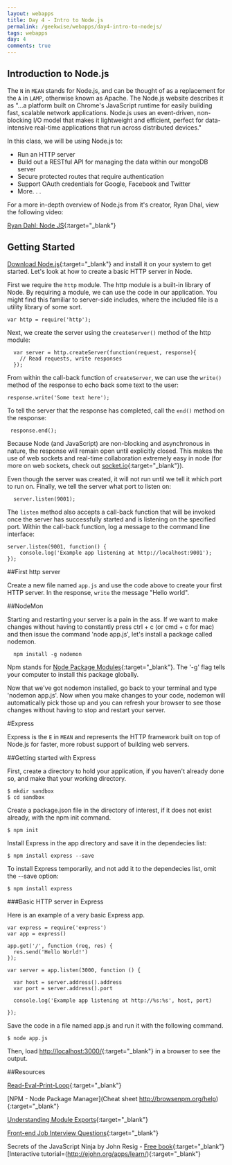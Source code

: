 ```yaml
---
layout: webapps
title: Day 4 - Intro to Node.js
permalink: /geekwise/webapps/day4-intro-to-nodejs/
tags: webapps
day: 4
comments: true
---
```


## Introduction to Node.js

The `N` in `MEAN` stands for Node.js, and can be thought of as a replacement for the `A` in `LAMP`, otherwise known as Apache. The Node.js website describes it as "...a platform built on Chrome's JavaScript runtime for easily building fast, scalable network applications. Node.js uses an event-driven, non-blocking I/O model that makes it lightweight and efficient, perfect for data-intensive real-time applications that run across distributed devices." 

In this class, we will be using Node.js to:
 
* Run an HTTP server
* Build out a RESTful API for managing the data within our mongoDB server
* Secure protected routes that require authentication
* Support OAuth credentials for Google, Facebook and Twitter
* More. . .

For a more in-depth overview of Node.js from it's creator, Ryan Dhal, view the following video:

[Ryan Dahl: Node JS](http://youtu.be/EeYvFl7li9E){:target="_blank"}

## Getting Started

[Download Node.js](http://nodejs.org/download/){:target="_blank"} and install it on your system to get started. Let's look at how to create a basic HTTP server in Node.
                                                                                              
First we require the `http` module. The http module is a built-in library of Node. By requiring a module, we can use the code in our application. You might find this familiar to server-side includes, where the included file is a utility library of some sort.

    var http = require('http');

Next, we create the server using the `createServer()` method of the http module:
      
      var server = http.createServer(function(request, response){
        // Read requests, write responses
      });
      
From within the call-back function of `createServer`, we can use the `write()` method of the response to echo back some text to the user:

    response.write('Some text here');
    
To tell the server that the response has completed, call the `end()` method on the response:

     response.end();
     
Because Node (and JavaScript) are non-blocking and asynchronous in nature, the response will remain open until explicitly closed. This makes the use of web sockets and real-time collaboration extremely easy in node (for more on web sockets, check out [socket.io](http://socket.io/){:target="_blank"}).
     
Even though the server was created, it will not run until we tell it which port to run on. Finally, we tell the server what port to listen on:

      server.listen(9001);
      
The `listen` method also accepts a call-back function that will be invoked once the server has successfully started and is listening on the specified port. Within the call-back function, log a message to the command line interface:

    server.listen(9001, function() {
        console.log('Example app listening at http://localhost:9001');
    });
      
##First http server

Create a new file named `app.js` and use the code above to create your first HTTP server. In the response, `write` the message "Hello world".

##NodeMon

Starting and restarting your server is a pain in the ass. If we want to make changes without having to constantly press ctrl + c (or cmd + c for mac) and then issue the command 'node app.js', let's install a package called nodemon.
  
      npm install -g nodemon

Npm stands for [Node Package Modules](https://www.npmjs.org/){:target="_blank"}. The '-g' flag tells your computer to install this package globally. 

Now that we've got nodemon installed, go back to your terminal and type 'nodemon app.js'. Now when you make changes to your code, nodemon will automatically pick those up and you can refresh your browser to see those changes without having to stop and restart your server.

#Express

Express is the `E` in `MEAN` and represents the HTTP framework built on top of Node.js for faster, more robust support of building web servers.

##Getting started with Express

First, create a directory to hold your application, if you haven't already done so, and make that your working directory.

    $ mkdir sandbox
    $ cd sandbox

Create a package.json file in the directory of interest, if it does not exist already, with the npm init command.

    $ npm init
    
Install Express in the app directory and save it in the dependecies list:

    $ npm install express --save
    
To install Express temporarily, and not add it to the dependecies list, omit the --save option:

    $ npm install express

###Basic HTTP server in Express

Here is an example of a very basic Express app.

    var express = require('express')
    var app = express()
    
    app.get('/', function (req, res) {
      res.send('Hello World!')
    });
    
    var server = app.listen(3000, function () {
    
      var host = server.address().address
      var port = server.address().port
    
      console.log('Example app listening at http://%s:%s', host, port)
    
    });
    
Save the code in a file named app.js and run it with the following command.

    $ node app.js
    
Then, load [http://localhost:3000/](http://localhost:3000/){:target="_blank"} in a browser to see the output.

##Resources

[Read-Eval-Print-Loop](http://nodejs.org/api/repl.html){:target="_blank"}

[NPM - Node Package Manager](Cheat sheet http://browsenpm.org/help){:target="_blank"}

[Understanding Module Exports](http://www.sitepoint.com/understanding-module-exports-exports-node-js/){:target="_blank"}

[Front-end Job Interview Questions](https://github.com/darcyclarke/Front-end-Developer-Interview-Questions){:target="_blank"}

Secrets of the JavaScript Ninja by John Resig - [Free book](http://it-ebooks.info/book/2274/){:target="_blank"} [Interactive tutorial=(http://ejohn.org/apps/learn/){:target="_blank"}
